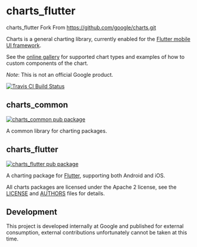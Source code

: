# charts_flutter
charts_flutter
Fork From https://github.com/google/charts.git

Charts is a general charting library, currently enabled for the
[Flutter mobile UI framework](https://flutter.io).

See the [online gallery](https://google.github.io/charts/flutter/gallery.html) for supported chart
types and examples of how to custom components of the chart.

*Note*: This is not an official Google product.

[![Travis CI Build Status](https://travis-ci.org/google/charts.svg?branch=master)](https://travis-ci.org/google/charts)

## charts_common

[![charts_common pub package](https://img.shields.io/pub/v/charts_common.svg)](https://pub.dartlang.org/packages/charts_common)

A common library for charting packages.

## charts_flutter

[![charts_flutter pub package](https://img.shields.io/pub/v/charts_flutter.svg)](https://pub.dartlang.org/packages/charts_flutter)

A charting package for [Flutter](https://flutter.io), supporting both Android
and iOS.

All charts packages are licensed under the Apache 2 license, see the
[LICENSE](LICENSE) and [AUTHORS](AUTHORS) files for details.

## Development
This project is developed internally at Google and published for external
consumption, external contributions unfortunately cannot be taken at this time.
